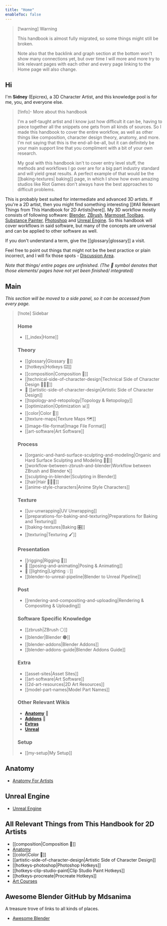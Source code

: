 ```yaml
---
title: "Home"
enableToc: false
---
```


> [!warning] Warning
> 
> This handbook is almost fully migrated, so some things might still be broken.
> 
> Note also that the backlink and graph section at the bottom won't show many connections yet, but over time I will more and more try to link relevant pages with each other and every page linking to the Home page will also change.

## Hi
I'm **Sidney** (Epicrex), a 3D Character Artist, and this knowledge pool is for me, you, and everyone else.

> [!info]- More about this handbook
>
> I'm a self-taught artist and I know just how difficult it can be, having to piece together all the snippets one gets from all kinds of sources. So I made this handbook to cover the entire workflow, as well as other things like composition, character design theory, anatomy, and more. I'm not saying that this is the end-all-be-all, but it can definitely be your main support line that you compliment with a bit of your own research.
> 
> My goal with this handbook isn't to cover entry level stuff, the methods and workflows I go over are for a big part industry standard and will yield great results. A perfect example of that would be the [[baking-textures| baking]] page, in which I show how even amazing studios like Riot Games don't always have the best approaches to difficult problems.

This is probably best suited for intermediate and advanced 3D artists. If you're a 2D artist, then you might find something interesting [[#All Relevant Things from This Handbook for 2D Artists|here]]. My 3D workflow mostly consists of following software: [Blender](https://www.blender.org/features/), [ZBrush](https://pixologic.com/), [Marmoset Toolbag](https://marmoset.co/toolbag/), [Substance Painter](https://www.adobe.com/products/substance3d-painter.html), [Photoshop](https://www.adobe.com/products/photoshop.html) and [Unreal Engine](https://www.unrealengine.com/en-US/features). So this handbook will cover workflows in said software, but many of the concepts are universal and can be applied to other software as well.

If you don't understand a term, give the [[glossary|glossary]] a visit.

Feel free to point out things that might not be the best practice or plain incorrect, and I will fix those spots - [Discussion Area](https://github.com/Epicrex/3DArtistsHandbook/discussions/1).

_Note that things/ entire pages are unfinished. (The 🚧 symbol denotes that those elements/ pages have not yet been finished/ integrated)_

## Main
_This section will be moved to a side panel, so it can be accessed from every page._

> [!note] Sidebar
> 
> ### Home
> - [[_index|Home]]
>   
>  ### Theory
>  - [[glossary|Glossary 📑]]
> - [[hotkeys|Hotkeys ⌨️]]
>  - [[composition|Composition 🌆]]
>  - [[technical-side-of-character-design|Technical Side of Character Design 👩🏽‍💻]]
>  - 🚧 [[artistic-side-of-character-design|Artistic Side of Character Design]]
>  - [[topology-and-retopology|Topology & Retopology]]
>  - [[optimization|Optimization 📊]]
>  - [[color|Color 🎨]]
>  - [[texture-maps|Texture Maps 🗺️]]
>  - [[image-file-format|Image File Format]]
> - [[art-software|Art Software]]
> 
> ### Process
> - [[organic-and-hard-surface-sculpting-and-modeling|Organic and Hard Surface Sculpting and Modeling 🧊🗿]]
> - [[workflow-between-zbrush-and-blender|Workflow between ZBrush and Blender 🌀]]
> - [[sculpting-in-blender|Sculpting in Blender]]
> - [[hair|Hair 💇🏽‍♀️]]
> - [[anime-style-characters|Anime Style Characters]]
> 
> ### Texture
> - [[uv-unwrapping|UV Unwrapping]]
> - [[preparations-for-baking-and-texturing|Preparations for Baking and Texturing]]
> - [[baking-textures|Baking 🎛️]]
> - [[texturing|Texturing 🖌️]]
> 
> ### Presentation
> - [[rigging|Rigging 🦴]]
> - 🚧 [[posing-and-animating|Posing & Animating]]
> - 🚧 [[lighting|Lighting 💡]]
> - [[blender-to-unreal-pipeline|Blender to Unreal Pipeline]]
> 
> ### Post
> - [[rendering-and-compositing-and-uploading|Rendering & Compositing & Uploading]]
> 
> ### Software Specific Knowledge
> - [[zbrush|ZBrush ⚪]]
> - [[blender|Blender 🟠]]
> - [[blender-addons|Blender Addons]]
> - [[blender-addons-guide|Blender Addons Guide]]
>
>### Extra
>- [[asset-sites|Asset Sites]]
>- [[art-software|Art Software]]
>- [[2d-art-resources|2D Art Resources]]
>- [[model-part-names|Model Part Names]]  
>    
> ### Other Relevant Wikis
> - [**Anatomy**](https://github.com/Epicrex/AnatomyForArtists/wiki) 💪
> - [**Addons**](https://github.com/Epicrex/3DArtistsHandbookAddonEdition/wiki) 🔮
> - [**Extras**](https://github.com/Epicrex/3DArtistsHandbookExtraEdition/wiki)
> - [**Unreal**](https://github.com/Epicrex/UnrealEngine/wiki)
> 
> ### Setup
> - [[my-setup|My Setup]]

## Anatomy
- [Anatomy For Artists](https://github.com/Epicrex/AnatomyForArtists/wiki)

## Unreal Engine
- [Unreal Engine](https://github.com/Epicrex/UnrealEngine/wiki)

## All Relevant Things from This Handbook for 2D Artists
- [[composition|Composition 🌆]]
- [Anatomy](https://github.com/Epicrex/AnatomyForArtists/wiki)
- [[color|Color 🎨]]
- [[artistic-side-of-character-design|Artistic Side of Character Design]]
- [[hotkeys-photoshop|Photoshop Hotkeys]]
- [[hotkeys-clip-studio-paint|Clip Studio Paint Hotkeys]]
- [[hotkeys-procreate|Procreate Hotkeys]]
- [Art Courses](https://github.com/Epicrex/3DArtistsHandbookExtraEdition/wiki/Art-Courses)

## Awesome Blender GitHub by Mdsanima
A treasure trove of links to all kinds of places.
- [Awesome Blender](https://github.com/agmmnn/awesome-blender)

